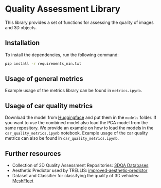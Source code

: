# Quality Assessment Library

This library provides a set of functions for assessing the quality of images and 3D objects.

## Installation

To install the dependencies, run the following command:

```bash
pip install -r requirements_min.txt
```

## Usage of general metrics

Example usage of the metrics library can be found in `metrics.ipynb`.

## Usage of car quality metrics

Download the model from [Huggingface](https://huggingface.co/DamianBoborzi/car_quality_estimator) and put them in the `models` folder. If you want to use the combined model also load the PCA model from the same repository. We provide an example on how to load the models in the `car_quality_metrics.ipynb` notebook. Example usage of the car quality metrics can also be found in `car_quality_metrics.ipynb`.

## Further resources

- Collection of 3D Quality Assessment Repositories: [3DQA Databases](https://github.com/zzc-1998/Point-cloud-quality-assessment)
- Aesthetic Predictor used by TRELLIS: [improved-aesthetic-predictor](https://github.com/christophschuhmann/improved-aesthetic-predictor)
- Dataset and Classifier for classifying the quality of 3D vehicles: [MeshFleet](https://github.com/FeMa42/MeshFleet)
